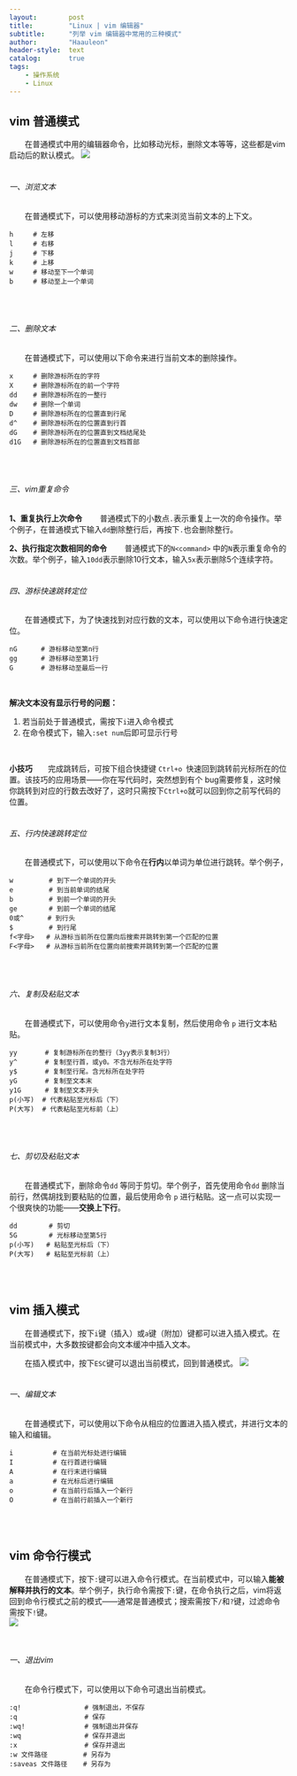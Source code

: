 ```yaml
---
layout:        post
title:         "Linux | vim 编辑器"
subtitle:      "列举 vim 编辑器中常用的三种模式"
author:        "Haauleon"
header-style:  text
catalog:       true
tags:
    - 操作系统
    - Linux
---
```


## vim 普通模式
&emsp;&emsp;在普通模式中用的编辑器命令，比如移动光标，删除文本等等，这些都是vim启动后的默认模式。
![](\img\in-post\post-linux\2021-03-11-linux-vim-1.png)
<br><br>

###### 一、浏览文本
&emsp;&emsp;在普通模式下，可以使用移动游标的方式来浏览当前文本的上下文。                  
```
h     # 左移 
l     # 右移  
j     # 下移 
k     # 上移 
w     # 移动至下一个单词  
b     # 移动至上一个单词
```                      
<br><br>

###### 二、删除文本
&emsp;&emsp;在普通模式下，可以使用以下命令来进行当前文本的删除操作。                           
```
x     # 删除游标所在的字符 
X     # 删除游标所在的前一个字符 
dd    # 删除游标所在的一整行 
dw    # 删除一个单词 
D     # 删除游标所在的位置直到行尾 
d^    # 删除游标所在的位置直到行首 
dG    # 删除游标所在的位置直到文档结尾处 
d1G   # 删除游标所在的位置直到文档首部
```
<br><br>

###### 三、vim重复命令
**1、重复执行上次命令**
&emsp;&emsp;普通模式下的小数点`.`表示重复上一次的命令操作。举个例子，在普通模式下输入`dd`删除整行后，再按下`.`也会删除整行。
<br>

**2、执行指定次数相同的命令**
&emsp;&emsp;普通模式下的`N<command>` 中的`N`表示重复命令的次数。举个例子，输入`10dd`表示删除10行文本，输入`5x`表示删除5个连续字符。
<br><br>

###### 四、游标快速跳转定位
&emsp;&emsp;在普通模式下，为了快速找到对应行数的文本，可以使用以下命令进行快速定位。
```
nG      # 游标移动至第n行 
gg      # 游标移动至第1行 
G       # 游标移动至最后一行
```
<br>

**解决文本没有显示行号的问题：**
1. 若当前处于普通模式，需按下`i`进入命令模式
2. 在命令模式下，输入`:set num`后即可显示行号
<br>

**小技巧**&emsp;&emsp;完成跳转后，可按下组合快捷键 `Ctrl+o `快速回到跳转前光标所在的位置。该技巧的应用场景——你在写代码时，突然想到有个 bug需要修复，这时候你跳转到对应的行数去改好了，这时只需按下` Ctrl+o `就可以回到你之前写代码的位置。
<br><br>

###### 五、行内快速跳转定位
&emsp;&emsp;在普通模式下，可以使用以下命令在**行内**以单词为单位进行跳转。举个例子，
```
w         # 到下一个单词的开头
e         # 到当前单词的结尾
b         # 到前一个单词的开头
ge        # 到前一个单词的结尾
0或^      # 到行头 
$         # 到行尾 
f<字母>   # 从游标当前所在位置向后搜索并跳转到第一个匹配的位置
F<字母>   # 从游标当前所在位置向前搜索并跳转到第一个匹配的位置
```
<br><br>

###### 六、复制及粘贴文本
&emsp;&emsp;在普通模式下，可以使用命令`y`进行文本复制，然后使用命令 `p` 进行文本粘贴。
```
yy       # 复制游标所在的整行（3yy表示复制3行） 
y^       # 复制至行首，或y0。不含光标所在处字符 
y$       # 复制至行尾。含光标所在处字符 
yG       # 复制至文本末 
y1G      # 复制至文本开头 
p(小写)  # 代表粘贴至光标后（下） 
P(大写)  # 代表粘贴至光标前（上）
```
<br><br>

###### 七、剪切及粘贴文本
&emsp;&emsp;在普通模式下，删除命令`dd` 等同于剪切。举个例子，首先使用命令`dd` 删除当前行，然偶胡找到要粘贴的位置，最后使用命令 `p` 进行粘贴。这一点可以实现一个很爽快的功能——**交换上下行**。
```
dd        # 剪切 
5G        # 光标移动至第5行
p(小写)   # 粘贴至光标后（下） 
P(大写)   # 粘贴至光标前（上）
```

<br><br>

## vim 插入模式
&emsp;&emsp;在普通模式下，按下`i`键（插入）或`a`键（附加）键都可以进入插入模式。在当前模式中，大多数按键都会向文本缓冲中插入文本。
<br>

&emsp;&emsp;在插入模式中，按下`ESC`键可以退出当前模式，回到普通模式。
![](\img\in-post\post-linux\2021-03-11-linux-vim-2.png)
<br><br>

###### 一、编辑文本
&emsp;&emsp;在普通模式下，可以使用以下命令从相应的位置进入插入模式，并进行文本的输入和编辑。
```
i          # 在当前光标处进行编辑  
I          # 在行首进行编辑 
A          # 在行末进行编辑 
a          # 在光标后进行编辑 
o          # 在当前行后插入一个新行 
O          # 在当前行前插入一个新行
```

<br><br>

## vim 命令行模式
&emsp;&emsp;在普通模式下，按下` : `键可以进入命令行模式。在当前模式中，可以输入**能被解释并执行的文本**。举个例子，执行命令需按下`:`键，在命令执行之后，vim将返回到命令行模式之前的模式——通常是普通模式；搜索需按下`/`和`?`键，过滤命令需按下`!`键。        
![](\img\in-post\post-linux\2021-03-11-linux-vim-3.png)

<br>

###### 一、退出vim
&emsp;&emsp;在命令行模式下，可以使用以下命令可退出当前模式。
```
:q!                # 强制退出，不保存  
:q                 # 保存  
:wq!               # 强制退出并保存  
:wq                # 保存并退出  
:x                 # 保存并退出  
:w 文件路径         # 另存为  
:saveas 文件路径    # 另存为
```